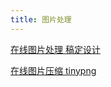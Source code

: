 ```yaml
---
title: 图片处理
---
```


[在线图片处理 稿定设计](https://www.gaoding.com/design/image)

[在线图片压缩 tinypng](https://tinypng.com/)
